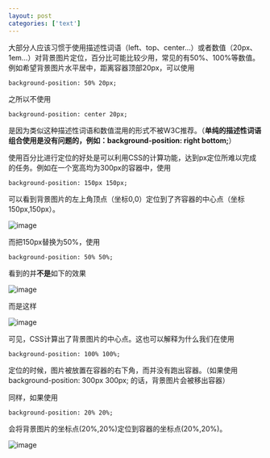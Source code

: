 ```yaml
---
layout: post
categories: ['text']
---
```


大部分人应该习惯于使用描述性词语（left、top、center…）或者数值（20px、1em…）对背景图片定位，百分比可能比较少用，常见的有50%、100%等数值。例如希望背景图片水平居中，距离容器顶部20px，可以使用

	background-position: 50% 20px;

之所以不使用

	background-position: center 20px;

是因为类似这种描述性词语和数值混用的形式不被W3C推荐。（**单纯的描述性词语组合使用是没有问题的，例如：background-position: right bottom;**）

使用百分比进行定位的好处是可以利用CSS的计算功能，达到px定位所难以完成的任务。例如在一个宽高均为300px的容器中，使用

	background-position: 150px 150px;

可以看到背景图片的左上角顶点（坐标0,0）定位到了齐容器的中心点（坐标150px,150px）。

![image](http://fangming.li/wimgs/blog/background_position_px.png)

而把150px替换为50%，使用

	background-position: 50% 50%;

看到的并**不是**如下的效果

![image](http://fangming.li/wimgs/blog/background_position_incorrect.png)

而是这样

![image](http://fangming.li/wimgs/blog/background_position_percent.png)

可见，CSS计算出了背景图片的中心点。这也可以解释为什么我们在使用

	background-position: 100% 100%;

定位的时候，图片被放置在容器的右下角，而并没有跑出容器。（如果使用 background-position: 300px 300px; 的话，背景图片会被移出容器）

同样，如果使用

	background-position: 20% 20%;

会将背景图片的坐标点(20%,20%)定位到容器的坐标点(20%,20%)。

![image](http://fangming.li/wimgs/blog/background_position_20.png)